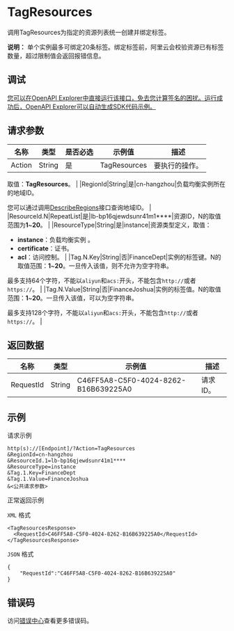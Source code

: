 # TagResources

调用TagResources为指定的资源列表统一创建并绑定标签。

**说明：** 单个实例最多可绑定20条标签。绑定标签前，阿里云会校验资源已有标签数量，超过限制值会返回报错信息。

## 调试

[您可以在OpenAPI Explorer中直接运行该接口，免去您计算签名的困扰。运行成功后，OpenAPI Explorer可以自动生成SDK代码示例。](https://api.aliyun.com/#product=Slb&api=TagResources&type=RPC&version=2014-05-15)

## 请求参数

|名称|类型|是否必选|示例值|描述|
|--|--|----|---|--|
|Action|String|是|TagResources|要执行的操作。

 取值：**TagResources**。 |
|RegionId|String|是|cn-hangzhou|负载均衡实例所在的地域ID。

 您可以通过调用[DescribeRegions](~~27584~~)接口查询地域ID。 |
|ResourceId.N|RepeatList|是|lb-bp16qjewdsunr41m1\*\*\*\*|资源ID，N的取值范围为**1**~**20**。 |
|ResourceType|String|是|instance|资源类型定义，取值：

 -   **instance**：负载均衡实例 。
-   **certificate**：证书。
-   **acl**：访问控制。 |
|Tag.N.Key|String|否|FinanceDept|实例的标签键。N的取值范围：**1**~**20**。一旦传入该值，则不允许为空字符串。

 最多支持64个字符，不能以`aliyun`和`acs:`开头，不能包含`http://`或者`https://`。 |
|Tag.N.Value|String|否|FinanceJoshua|实例的标签值。N的取值范围：**1**~**20**。一旦传入该值，可以为空字符串。

 最多支持128个字符，不能以`aliyun`和`acs:`开头，不能包含`http://`或者`https://`。 |

## 返回数据

|名称|类型|示例值|描述|
|--|--|---|--|
|RequestId|String|C46FF5A8-C5F0-4024-8262-B16B639225A0|请求ID。 |

## 示例

请求示例

```
http(s)://[Endpoint]/?Action=TagResources
&RegionId=cn-hangzhou
&ResourceId.1=lb-bp16qjewdsunr41m1****
&ResourceType=instance
&Tag.1.Key=FinanceDept
&Tag.1.Value=FinanceJoshua
&<公共请求参数>
```

正常返回示例

`XML` 格式

```
<TagResourcesResponse>
  <RequestId>C46FF5A8-C5F0-4024-8262-B16B639225A0</RequestId>
</TagResourcesResponse>
```

`JSON` 格式

```
{
	"RequestId":"C46FF5A8-C5F0-4024-8262-B16B639225A0"
}
```

## 错误码

访问[错误中心](https://error-center.aliyun.com/status/product/Slb)查看更多错误码。


